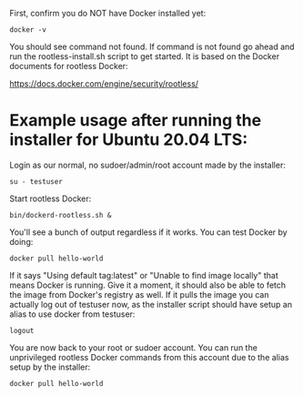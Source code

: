 First, confirm you do NOT have Docker installed yet:


    docker -v


You should see command not found. If command is not found go ahead and run the rootless-install.sh script to get started. It is based on the Docker documents for rootless Docker:

https://docs.docker.com/engine/security/rootless/


# Example usage after running the installer for Ubuntu 20.04 LTS:


Login as our normal, no sudoer/admin/root account made by the installer:


    su - testuser


Start rootless Docker:


    bin/dockerd-rootless.sh &


You'll see a bunch of output regardless if it works. You can test Docker by doing:


    docker pull hello-world


If it says "Using default tag:latest" or "Unable to find image locally" that means Docker is running. Give it a moment, it should also be able to fetch the image from Docker's registry as well. If it pulls the image you can actually log out of testuser now, as the installer script should have setup an alias to use docker from testuser:


    logout


You are now back to your root or sudoer account. You can run the unprivileged rootless Docker commands from this account due to the alias setup by the installer:


    docker pull hello-world
